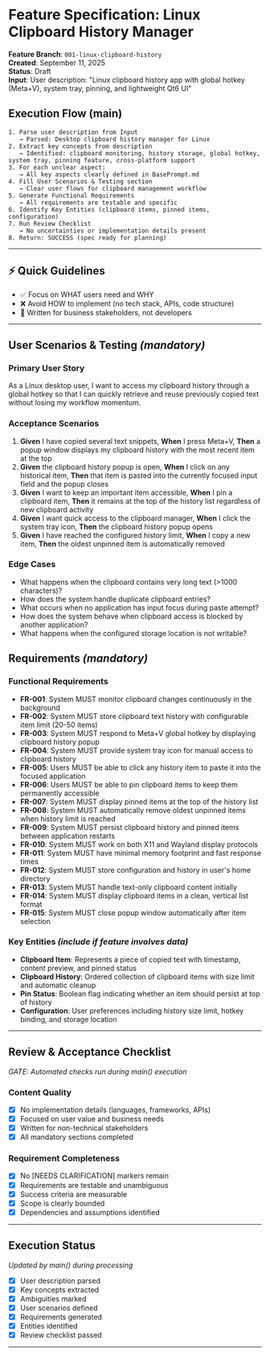 # Feature Specification: Linux Clipboard History Manager

**Feature Branch**: `001-linux-clipboard-history`  
**Created**: September 11, 2025  
**Status**: Draft  
**Input**: User description: "Linux clipboard history app with global hotkey (Meta+V), system tray, pinning, and lightweight Qt6 UI"

## Execution Flow (main)
```
1. Parse user description from Input
   → Parsed: Desktop clipboard history manager for Linux
2. Extract key concepts from description
   → Identified: clipboard monitoring, history storage, global hotkey, system tray, pinning feature, cross-platform support
3. For each unclear aspect:
   → All key aspects clearly defined in BasePrompt.md
4. Fill User Scenarios & Testing section
   → Clear user flows for clipboard management workflow
5. Generate Functional Requirements
   → All requirements are testable and specific
6. Identify Key Entities (clipboard items, pinned items, configuration)
7. Run Review Checklist
   → No uncertainties or implementation details present
8. Return: SUCCESS (spec ready for planning)
```

---

## ⚡ Quick Guidelines
- ✅ Focus on WHAT users need and WHY
- ❌ Avoid HOW to implement (no tech stack, APIs, code structure)
- 👥 Written for business stakeholders, not developers

---

## User Scenarios & Testing *(mandatory)*

### Primary User Story
As a Linux desktop user, I want to access my clipboard history through a global hotkey so that I can quickly retrieve and reuse previously copied text without losing my workflow momentum.

### Acceptance Scenarios
1. **Given** I have copied several text snippets, **When** I press Meta+V, **Then** a popup window displays my clipboard history with the most recent item at the top
2. **Given** the clipboard history popup is open, **When** I click on any historical item, **Then** that item is pasted into the currently focused input field and the popup closes
3. **Given** I want to keep an important item accessible, **When** I pin a clipboard item, **Then** it remains at the top of the history list regardless of new clipboard activity
4. **Given** I want quick access to the clipboard manager, **When** I click the system tray icon, **Then** the clipboard history popup opens
5. **Given** I have reached the configured history limit, **When** I copy a new item, **Then** the oldest unpinned item is automatically removed

### Edge Cases
- What happens when the clipboard contains very long text (>1000 characters)?
- How does the system handle duplicate clipboard entries?
- What occurs when no application has input focus during paste attempt?
- How does the system behave when clipboard access is blocked by another application?
- What happens when the configured storage location is not writable?

## Requirements *(mandatory)*

### Functional Requirements
- **FR-001**: System MUST monitor clipboard changes continuously in the background
- **FR-002**: System MUST store clipboard text history with configurable item limit (20-50 items)
- **FR-003**: System MUST respond to Meta+V global hotkey by displaying clipboard history popup
- **FR-004**: System MUST provide system tray icon for manual access to clipboard history
- **FR-005**: Users MUST be able to click any history item to paste it into the focused application
- **FR-006**: Users MUST be able to pin clipboard items to keep them permanently accessible
- **FR-007**: System MUST display pinned items at the top of the history list
- **FR-008**: System MUST automatically remove oldest unpinned items when history limit is reached
- **FR-009**: System MUST persist clipboard history and pinned items between application restarts
- **FR-010**: System MUST work on both X11 and Wayland display protocols
- **FR-011**: System MUST have minimal memory footprint and fast response times
- **FR-012**: System MUST store configuration and history in user's home directory
- **FR-013**: System MUST handle text-only clipboard content initially
- **FR-014**: System MUST display clipboard items in a clean, vertical list format
- **FR-015**: System MUST close popup window automatically after item selection

### Key Entities *(include if feature involves data)*
- **Clipboard Item**: Represents a piece of copied text with timestamp, content preview, and pinned status
- **Clipboard History**: Ordered collection of clipboard items with size limit and automatic cleanup
- **Pin Status**: Boolean flag indicating whether an item should persist at top of history
- **Configuration**: User preferences including history size limit, hotkey binding, and storage location

---

## Review & Acceptance Checklist
*GATE: Automated checks run during main() execution*

### Content Quality
- [x] No implementation details (languages, frameworks, APIs)
- [x] Focused on user value and business needs
- [x] Written for non-technical stakeholders
- [x] All mandatory sections completed

### Requirement Completeness
- [x] No [NEEDS CLARIFICATION] markers remain
- [x] Requirements are testable and unambiguous  
- [x] Success criteria are measurable
- [x] Scope is clearly bounded
- [x] Dependencies and assumptions identified

---

## Execution Status
*Updated by main() during processing*

- [x] User description parsed
- [x] Key concepts extracted
- [x] Ambiguities marked
- [x] User scenarios defined
- [x] Requirements generated
- [x] Entities identified
- [x] Review checklist passed

---
